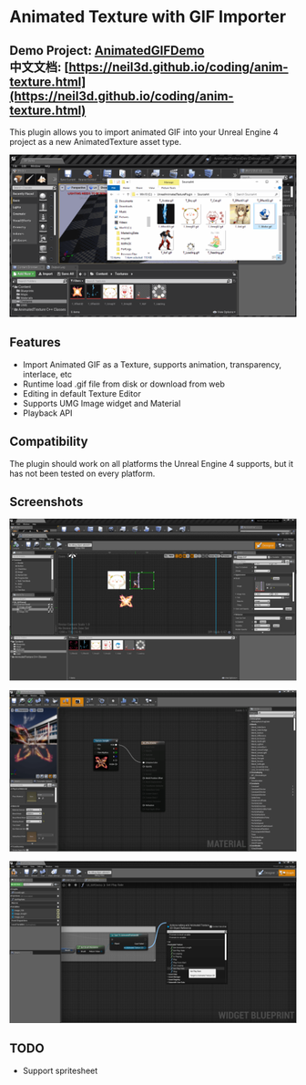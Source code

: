 # Animated Texture with GIF Importer

**Demo Project:** [AnimatedGIFDemo](https://github.com/neil3d/UnrealCookBook/tree/master/AnimatedGIFDemo)    
**中文文档:** [https://neil3d.github.io/coding/anim-texture.html](https://neil3d.github.io/coding/anim-texture.html)
----
This plugin allows you to import animated GIF into your Unreal Engine 4 project as a new AnimatedTexture asset type.

![DEMO](./Docs/Demo.gif)

## Features

* Import Animated GIF as a Texture, supports animation, transparency, interlace, etc
* Runtime load .gif file from disk or download from web
* Editing in default Texture Editor
* Supports UMG Image widget and Material
* Playback API

## Compatibility

The plugin should work on all platforms the Unreal Engine 4 supports, but it has not been tested on every platform.

## Screenshots

![DEMO](./Docs/Demo_UMG.png)

![DEMO](./Docs/Demo_Mtl.png)

![DEMO](./Docs/Demo_API.png)

## TODO

* Support spritesheet
